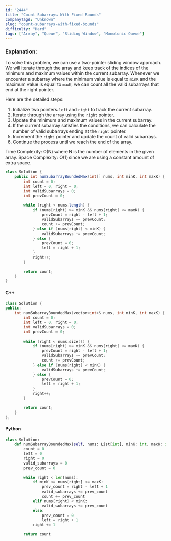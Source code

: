 ```yaml
---
id: "2444"
title: "Count Subarrays With Fixed Bounds"
companyTags: "Unknown"
slug: "count-subarrays-with-fixed-bounds"
difficulty: "Hard"
tags: ["Array", "Queue", "Sliding Window", "Monotonic Queue"]
---
```


### Explanation:
To solve this problem, we can use a two-pointer sliding window approach. We will iterate through the array and keep track of the indices of the minimum and maximum values within the current subarray. Whenever we encounter a subarray where the minimum value is equal to `minK` and the maximum value is equal to `maxK`, we can count all the valid subarrays that end at the right pointer.

Here are the detailed steps:
1. Initialize two pointers `left` and `right` to track the current subarray.
2. Iterate through the array using the `right` pointer.
3. Update the minimum and maximum values in the current subarray.
4. If the current subarray satisfies the conditions, we can calculate the number of valid subarrays ending at the `right` pointer.
5. Increment the `right` pointer and update the count of valid subarrays.
6. Continue the process until we reach the end of the array.

Time Complexity: O(N) where N is the number of elements in the given array.
Space Complexity: O(1) since we are using a constant amount of extra space.

```java
class Solution {
    public int numSubarrayBoundedMax(int[] nums, int minK, int maxK) {
        int count = 0;
        int left = 0, right = 0;
        int validSubarrays = 0;
        int prevCount = 0;
        
        while (right < nums.length) {
            if (nums[right] >= minK && nums[right] <= maxK) {
                prevCount = right - left + 1;
                validSubarrays += prevCount;
                count += prevCount;
            } else if (nums[right] < minK) {
                validSubarrays += prevCount;
            } else {
                prevCount = 0;
                left = right + 1;
            }
            right++;
        }
        
        return count;
    }
}
```

#### C++
```cpp
class Solution {
public:
    int numSubarrayBoundedMax(vector<int>& nums, int minK, int maxK) {
        int count = 0;
        int left = 0, right = 0;
        int validSubarrays = 0;
        int prevCount = 0;
        
        while (right < nums.size()) {
            if (nums[right] >= minK && nums[right] <= maxK) {
                prevCount = right - left + 1;
                validSubarrays += prevCount;
                count += prevCount;
            } else if (nums[right] < minK) {
                validSubarrays += prevCount;
            } else {
                prevCount = 0;
                left = right + 1;
            }
            right++;
        }
        
        return count;
    }
};
```

#### Python
```python
class Solution:
    def numSubarrayBoundedMax(self, nums: List[int], minK: int, maxK: int) -> int:
        count = 0
        left = 0
        right = 0
        valid_subarrays = 0
        prev_count = 0
        
        while right < len(nums):
            if minK <= nums[right] <= maxK:
                prev_count = right - left + 1
                valid_subarrays += prev_count
                count += prev_count
            elif nums[right] < minK:
                valid_subarrays += prev_count
            else:
                prev_count = 0
                left = right + 1
            right += 1
        
        return count
```
